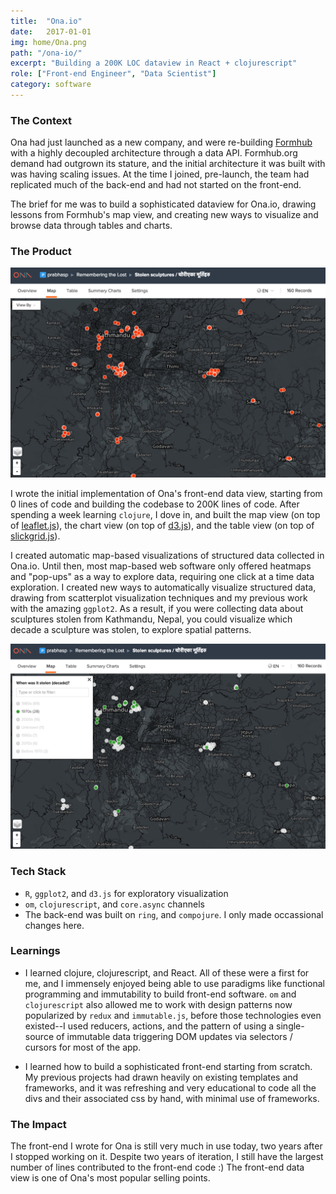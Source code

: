```yaml
---
title:  "Ona.io"
date:   2017-01-01
img: home/Ona.png
path: "/ona-io/"
excerpt: "Building a 200K LOC dataview in React + clojurescript"
role: ["Front-end Engineer", "Data Scientist"]
category: software
---
```


### The Context

Ona had just launched as a new company, and were re-building [Formhub](/formhub) with a highly decoupled architecture through a data API. Formhub.org demand had outgrown its stature, and the initial architecture it was built with was having scaling issues. At the time I joined, pre-launch, the team had replicated much of the back-end and had not started on the front-end.

The brief for me was to build a sophisticated dataview for Ona.io, drawing lessons from Formhub's map view, and creating new ways to visualize and browse data through tables and charts. 


### The Product


![](./Ona_Map_Basic.png)

I wrote the initial implementation of Ona's front-end data view, starting from 0 lines of code and building the codebase to 200K lines of code. After spending a week learning `clojure`, I dove in, and built the map view (on top of [leaflet.js](http://leafletjs.com/)), the chart view (on top of [d3.js](https://d3js.org/)), and the table view (on top of [slickgrid.js](https://github.com/6pac/SlickGrid/wiki)).

I created automatic map-based visualizations of structured data collected in Ona.io. Until then, most map-based web software only offered heatmaps and "pop-ups" as a way to explore data, requiring one click at a time data exploration. I created new ways to automatically visualize structured data, drawing from scatterplot visualization techniques and my previous work with the amazing `ggplot2`. As a result, if you were collecting data about sculptures stolen from Kathmandu, Nepal, you could visualize which decade a sculpture was stolen, to explore spatial patterns.

![](./Ona_Map_FilteredColors.png)


### Tech Stack

  * `R`, `ggplot2`, and `d3.js` for exploratory visualization
  * `om`, `clojurescript`, and `core.async` channels
  * The back-end was built on `ring`, and `compojure`. I only made occassional changes here.
  
### Learnings
  
  * I learned clojure, clojurescript, and React. All of these were a first for me, and I immensely enjoyed being able to use paradigms like functional programming and immutability to build front-end software. `om` and `clojurescript` also allowed me to work with design patterns now popularized by `redux` and `immutable.js`, before those technologies even existed--I used reducers, actions, and the pattern of using a single-source of immutable data triggering DOM updates via selectors / cursors for most of the app.
  
  * I learned how to build a sophisticated front-end starting from scratch. My previous projects had drawn heavily on existing templates and frameworks, and it was refreshing and very educational to code all the divs and their associated css by hand, with minimal use of frameworks.
  
### The Impact

The front-end I wrote for Ona is still very much in use today, two years after I stopped working on it. Despite two years of iteration, I still have the largest number of lines contributed to the front-end code :) The front-end data view is one of Ona's most popular selling points.